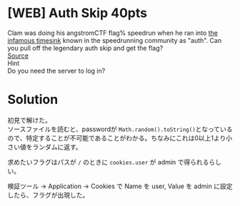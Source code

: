 # [WEB] Auth Skip 40pts
Clam was doing his angstromCTF flag% speedrun when he ran into [the infamous timesink](https://auth-skip.web.actf.co/) known in the speedrunning community as "auth". Can you pull off the legendary auth skip and get the flag?\
[Source](https://files.actf.co/6abd10658e6dadacc1a15ae557f858ddf1b5f32b97788ed4727938afee2fd2bb/index.js)\
Hint\
Do you need the server to log in?
# Solution
初見で解けた。\
ソースファイルを読むと、passwordが `Math.random().toString()`となっているので、特定することが不可能であることがわかる。ちなみにこれは0以上1より小さい値をランダムに返す。

求めたいフラグはパスが `/` のときに `cookies.user` が admin で得られるらしい。

検証ツール → Application → Cookies で Name を user, Value を admin に設定したら、フラグが出現した。